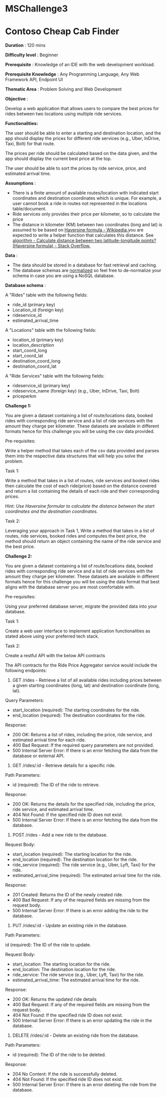 # MSChallenge3
# **Contoso Cheap Cab Finder**

**Duration** : 120 mins

**Difficulty level** : Beginner

**Prerequisite** : Knowledge of an IDE with the web development workload.

**Prerequisite Knowledge** : Any Programming Language, Any Web Framework API, Endpoint UI

**Thematic Area** : Problem Solving and Web Development

**Objective** :

Develop a web application that allows users to compare the best prices for rides between two locations using multiple ride services.

**Functionalities:**

The user should be able to enter a starting and destination location, and the app should display the prices for different ride services (e.g., Uber, InDrive, Taxi, Bolt) for that route.

The prices per ride should be calculated based on the data given, and the app should display the current best price at the top.

The user should be able to sort the prices by ride service, price, and estimated arrival time.

**Assumptions** :

- There is a finite amount of available routes/location with indicated start coordinates and destination coordinates which is unique. For example, a user cannot book a ride in routes not represented in the locations table/document.
- Ride services only provides their price per kilometer, so to calculate the price
- The distance in kilometer (KM) between two coordinates (long and lat) is assumed to be based on [Haversine formula - Wikipedia,](https://en.wikipedia.org/wiki/Haversine_formula)you are expected to write a helper function that calculates this distance. See [algorithm - Calculate distance between two latitude-longitude points? (Haversine formula) - Stack Overflow.](https://stackoverflow.com/questions/27928/calculate-distance-between-two-latitude-longitude-points-haversine-formula)

**Data** :

- The data should be stored in a database for fast retrieval and caching.
- The database schemas are [normalized](http://en.wikipedia.org/wiki/Database_normalization) so feel free to de-normalize your schema in case you are using a NoSQL database.

**Database schema** :

A "Rides" table with the following fields:

- ride\_id (primary key)
- Location\_id (foreign key)
- rideservice\_id
- estimated\_arrival\_time

A "Locations" table with the following fields:

- location\_id (primary key)
- location\_description
- start\_coord\_long
- start\_coord\_lat
- destination\_coord\_long
- destination\_coord\_lat

A "Ride Services" table with the following fields:

- rideservice\_id (primary key)
- rideservice\_name (foreign key) (e.g., Uber, InDrive, Taxi, Bolt)
- priceperkm

**Challenge 1:**

You are given a dataset containing a list of route/locations data, booked rides with corresponding ride service and a list of ride services with the amount they charge per kilometer. These datasets are available in different formats hence for this challenge you will be using the csv data provided.

Pre-requisites:

Write a helper method that takes each of the csv data provided and parses them into the respective data structures that will help you solve the problem.

Task 1:

Write a method that takes in a list of routes, ride services and booked rides then calculate the cost of each ride(price) based on the distance covered and return a list containing the details of each ride and their corresponding prices.

Hint: _Use Haversine formular to calculate the distance between the start coordinates and the destination coordinates._

Task 2:

Leveraging your approach in Task 1, Write a method that takes in a list of routes, ride services, booked rides and computes the best price, the method should return an object containing the name of the ride service and the best price.

**Challenge 2:**

You are given a dataset containing a list of route/locations data, booked rides with corresponding ride service and a list of ride services with the amount they charge per kilometer. These datasets are available in different formats hence for this challenge you will be using the data format that best aligns with the database server you are most comfortable with.

Pre-requisites:

Using your preferred database server, migrate the provided data into your database.

Task 1:

Create a web user interface to implement application functionalities as stated above using your preferred tech stack.

Task 2:

Create a restful API with the below API contracts

The API contracts for the Ride Price Aggregator service would include the following endpoints:

1. GET /rides - Retrieve a list of all available rides including prices between a given starting coordinates (long, lat) and destination coordinate (long, lat).

Query Parameters:

- start\_location (required): The starting coordinates for the ride.
- end\_location (required): The destination coordinates for the ride.

Response:

- 200 OK: Returns a list of rides, including the price, ride service, and estimated arrival time for each ride.
- 400 Bad Request: If the required query parameters are not provided.
- 500 Internal Server Error: If there is an error fetching the data from the database or external API.

1. GET /rides/:id - Retrieve details for a specific ride.

Path Parameters:

- id (required): The ID of the ride to retrieve.

Response:

- 200 OK: Returns the details for the specified ride, including the price, ride service, and estimated arrival time.
- 404 Not Found: If the specified ride ID does not exist.
- 500 Internal Server Error: If there is an error fetching the data from the database.

1. POST /rides - Add a new ride to the database.

Request Body:

- start\_location (required): The starting location for the ride.
- end\_location (required): The destination location for the ride.
- ride\_service (required): The ride service (e.g., Uber, Lyft, Taxi) for the ride.
- estimated\_arrival\_time (required): The estimated arrival time for the ride.

Response:

- 201 Created: Returns the ID of the newly created ride.
- 400 Bad Request: If any of the required fields are missing from the request body.
- 500 Internal Server Error: If there is an error adding the ride to the database.

1. PUT /rides/:id - Update an existing ride in the database.

Path Parameters:

id (required): The ID of the ride to update.

Request Body:

- start\_location: The starting location for the ride.
- end\_location: The destination location for the ride.
- ride\_service: The ride service (e.g., Uber, Lyft, Taxi) for the ride.
- estimated\_arrival\_time: The estimated arrival time for the ride.

Response:

- 200 OK: Returns the updated ride details
- 400 Bad Request: If any of the required fields are missing from the request body.
- 404 Not Found: If the specified ride ID does not exist.
- 500 Internal Server Error: If there is an error updating the ride in the database.

1. DELETE /rides/:id - Delete an existing ride from the database.

Path Parameters:

- id (required): The ID of the ride to be deleted.

Response:

- 204 No Content: If the ride is successfully deleted.
- 404 Not Found: If the specified ride ID does not exist.
- 500 Internal Server Error: If there is an error deleting the ride from the database.
